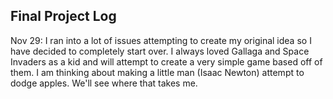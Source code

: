 ## Final Project Log
Nov 29: I ran into a lot of issues attempting to create my original idea so I have decided to completely start over. I always loved Gallaga and Space Invaders as a kid and will attempt to create a very simple game based off of them. I am thinking about making a little man (Isaac Newton) attempt to dodge apples. We'll see where that takes me.
